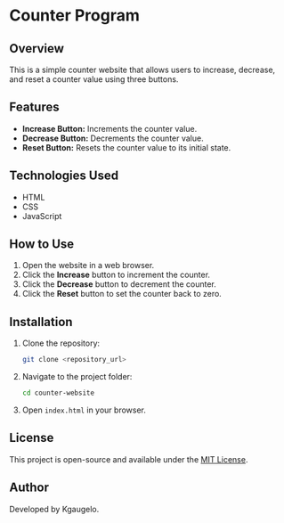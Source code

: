 # Counter Program

## Overview
This is a simple counter website that allows users to increase, decrease, and reset a counter value using three buttons.

## Features
- **Increase Button:** Increments the counter value.
- **Decrease Button:** Decrements the counter value.
- **Reset Button:** Resets the counter value to its initial state.

## Technologies Used
- HTML
- CSS
- JavaScript

## How to Use
1. Open the website in a web browser.
2. Click the **Increase** button to increment the counter.
3. Click the **Decrease** button to decrement the counter.
4. Click the **Reset** button to set the counter back to zero.

## Installation
1. Clone the repository:
   ```bash
   git clone <repository_url>
   ```
2. Navigate to the project folder:
   ```bash
   cd counter-website
   ```
3. Open `index.html` in your browser.

## License
This project is open-source and available under the [MIT License](LICENSE).

## Author
Developed by Kgaugelo.

